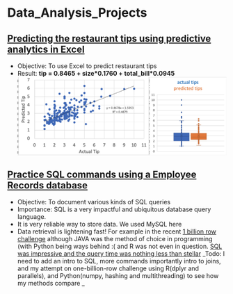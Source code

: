 # Data_Analysis_Projects

## [Predicting the restaurant tips using predictive analytics in Excel](ML_LR_EXCEL_Tips_Prediction/README.md)

- Objective: To use Excel to predict restaurant tips    
- Result: __tip = 0.8465 + size\*0.1760 + total_bill\*0.0945__  
![Result](ML_LR_EXCEL_Tips_Prediction/ResultAnalysis.png)  

## [Practice SQL commands using a Employee Records database](SQL_EmployeePerformance/README.md)
- Objective: To document various kinds of SQL queries
- Importance: SQL is a very impactful and ubiquitous database query language. 
- It is very reliable way to store data. We used MySQL here
- Data retrieval is lightening fast! For example in the recent [1 billion row challenge](https://www.morling.dev/blog/one-billion-row-challenge/) although JAVA was the method of choice in programming (with Python being ways behind :( and R was not even in question. [SQL was impressive and the query time was nothing less than stellar](https://rmoff.net/2024/01/03/1%EF%B8%8F%E2%83%A3%EF%B8%8F-1brc-in-sql-with-duckdb/)
_Todo: I need to add an intro to SQL, more commands importantly intro to joins, and my attempt on one-billion-row challenge using R(dplyr and parallels), and Python(numpy, hashing and multithreading) to see how my methods compare _

